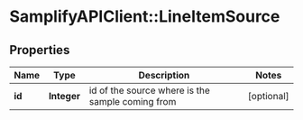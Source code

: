 # SamplifyAPIClient::LineItemSource

## Properties
Name | Type | Description | Notes
------------ | ------------- | ------------- | -------------
**id** | **Integer** | id of the source where is the sample coming from | [optional] 


